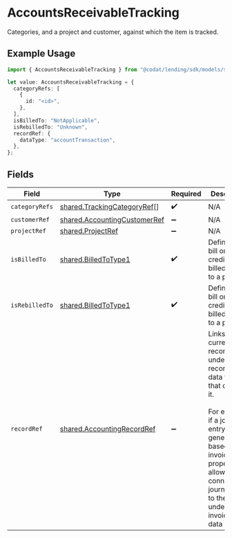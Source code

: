 # AccountsReceivableTracking

Categories, and a project and customer, against which the item is tracked.

## Example Usage

```typescript
import { AccountsReceivableTracking } from "@codat/lending/sdk/models/shared";

let value: AccountsReceivableTracking = {
  categoryRefs: [
    {
      id: "<id>",
    },
  ],
  isBilledTo: "NotApplicable",
  isRebilledTo: "Unknown",
  recordRef: {
    dataType: "accountTransaction",
  },
};
```

## Fields

| Field                                                                                                                                                                                                                                                   | Type                                                                                                                                                                                                                                                    | Required                                                                                                                                                                                                                                                | Description                                                                                                                                                                                                                                             |
| ------------------------------------------------------------------------------------------------------------------------------------------------------------------------------------------------------------------------------------------------------- | ------------------------------------------------------------------------------------------------------------------------------------------------------------------------------------------------------------------------------------------------------- | ------------------------------------------------------------------------------------------------------------------------------------------------------------------------------------------------------------------------------------------------------- | ------------------------------------------------------------------------------------------------------------------------------------------------------------------------------------------------------------------------------------------------------- |
| `categoryRefs`                                                                                                                                                                                                                                          | [shared.TrackingCategoryRef](../../../sdk/models/shared/trackingcategoryref.md)[]                                                                                                                                                                       | :heavy_check_mark:                                                                                                                                                                                                                                      | N/A                                                                                                                                                                                                                                                     |
| `customerRef`                                                                                                                                                                                                                                           | [shared.AccountingCustomerRef](../../../sdk/models/shared/accountingcustomerref.md)                                                                                                                                                                     | :heavy_minus_sign:                                                                                                                                                                                                                                      | N/A                                                                                                                                                                                                                                                     |
| `projectRef`                                                                                                                                                                                                                                            | [shared.ProjectRef](../../../sdk/models/shared/projectref.md)                                                                                                                                                                                           | :heavy_minus_sign:                                                                                                                                                                                                                                      | N/A                                                                                                                                                                                                                                                     |
| `isBilledTo`                                                                                                                                                                                                                                            | [shared.BilledToType1](../../../sdk/models/shared/billedtotype1.md)                                                                                                                                                                                     | :heavy_check_mark:                                                                                                                                                                                                                                      | Defines if the bill or bill credit note is billed/rebilled to a project.                                                                                                                                                                                |
| `isRebilledTo`                                                                                                                                                                                                                                          | [shared.BilledToType1](../../../sdk/models/shared/billedtotype1.md)                                                                                                                                                                                     | :heavy_check_mark:                                                                                                                                                                                                                                      | Defines if the bill or bill credit note is billed/rebilled to a project.                                                                                                                                                                                |
| `recordRef`                                                                                                                                                                                                                                             | [shared.AccountingRecordRef](../../../sdk/models/shared/accountingrecordref.md)                                                                                                                                                                         | :heavy_minus_sign:                                                                                                                                                                                                                                      | Links the current record to the underlying record or data type that created it. <br/><br/>For example, if a journal entry is generated based on an invoice, this property allows you to connect the journal entry to the underlying invoice in our data model.  |